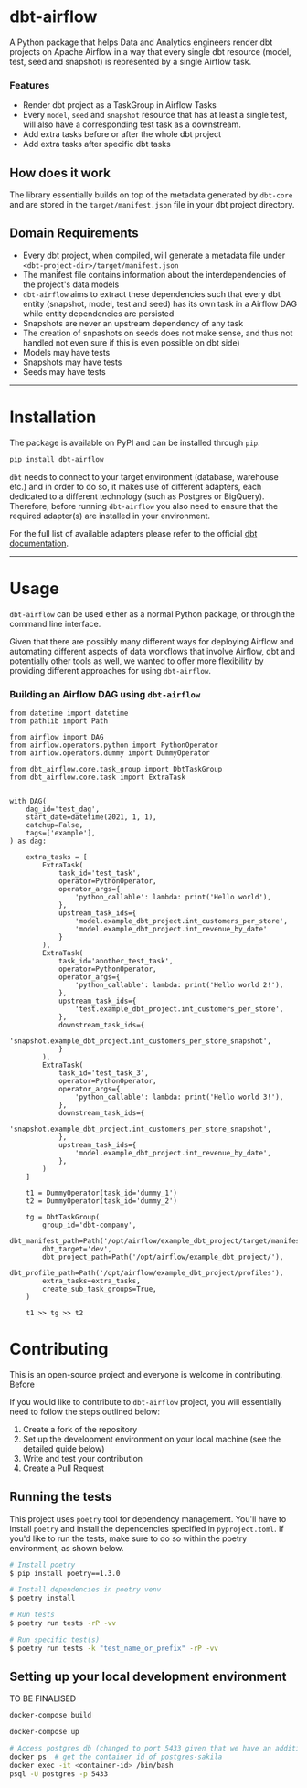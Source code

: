 # dbt-airflow
A Python package that helps Data and Analytics engineers render dbt projects on Apache Airflow
in a way that every single dbt resource (model, test, seed and snapshot) is represented by a single
Airflow task. 

### Features
- Render dbt project as a TaskGroup in Airflow Tasks
- Every `model`, `seed` and `snapshot` resource that has at least a single test, will also have a corresponding
test task as a downstream.
- Add extra tasks before or after the whole dbt project
- Add extra tasks after specific dbt tasks

## How does it work
The library essentially builds on top of the metadata generated by `dbt-core` and are stored in 
the `target/manifest.json` file in your dbt project directory.  

## Domain Requirements

- Every dbt project, when compiled, will generate a metadata file under `<dbt-project-dir>/target/manifest.json`
- The manifest file contains information about the interdependencies of the project's data models
- `dbt-airflow` aims to extract these dependencies such that every dbt entity (snapshot, model, test and seed) has 
  its own task in a Airflow DAG while entity dependencies are persisted
- Snapshots are never an upstream dependency of any task
- The creation of snpashots on seeds does not make sense, and thus not handled 
  not even sure if this is even possible on dbt side)
- Models may have tests
- Snapshots may have tests
- Seeds may have tests

---

# Installation

The package is available on PyPI and can be installed through `pip`:
```bash
pip install dbt-airflow
```

`dbt` needs to connect to your target environment (database, warehouse etc.) and in order to do so, it makes use of 
different adapters, each dedicated to a different technology (such as Postgres or BigQuery). Therefore, before running
`dbt-airflow` you also need to ensure that the required adapter(s) are installed in your environment. 

For the full list of available adapters please refer to the official 
[dbt documentation](https://docs.getdbt.com/docs/available-adapters). 

---

# Usage
`dbt-airflow` can be used either as a normal Python package, or through the 
command line interface. 

Given that there are possibly many different ways for deploying Airflow and automating different aspects
of data workflows that involve Airflow, dbt and potentially other tools as well, we wanted to offer more
flexibility by providing different approaches for using `dbt-airflow`.

### Building an Airflow DAG using `dbt-airflow`

```python3
from datetime import datetime
from pathlib import Path

from airflow import DAG
from airflow.operators.python import PythonOperator
from airflow.operators.dummy import DummyOperator

from dbt_airflow.core.task_group import DbtTaskGroup
from dbt_airflow.core.task import ExtraTask


with DAG(
    dag_id='test_dag',
    start_date=datetime(2021, 1, 1),
    catchup=False,
    tags=['example'],
) as dag:

    extra_tasks = [
        ExtraTask(
            task_id='test_task',
            operator=PythonOperator,
            operator_args={
                'python_callable': lambda: print('Hello world'),
            },
            upstream_task_ids={
                'model.example_dbt_project.int_customers_per_store',
                'model.example_dbt_project.int_revenue_by_date'
            }
        ),
        ExtraTask(
            task_id='another_test_task',
            operator=PythonOperator,
            operator_args={
                'python_callable': lambda: print('Hello world 2!'),
            },
            upstream_task_ids={
                'test.example_dbt_project.int_customers_per_store',
            },
            downstream_task_ids={
                'snapshot.example_dbt_project.int_customers_per_store_snapshot',
            }
        ),
        ExtraTask(
            task_id='test_task_3',
            operator=PythonOperator,
            operator_args={
                'python_callable': lambda: print('Hello world 3!'),
            },
            downstream_task_ids={
                'snapshot.example_dbt_project.int_customers_per_store_snapshot',
            },
            upstream_task_ids={
                'model.example_dbt_project.int_revenue_by_date',
            },
        )
    ]

    t1 = DummyOperator(task_id='dummy_1')
    t2 = DummyOperator(task_id='dummy_2')

    tg = DbtTaskGroup(
        group_id='dbt-company',
        dbt_manifest_path=Path('/opt/airflow/example_dbt_project/target/manifest.json'),
        dbt_target='dev',
        dbt_project_path=Path('/opt/airflow/example_dbt_project/'),
        dbt_profile_path=Path('/opt/airflow/example_dbt_project/profiles'),
        extra_tasks=extra_tasks,
        create_sub_task_groups=True,
    )

    t1 >> tg >> t2

```

# Contributing
This is an open-source project and everyone is welcome in contributing. Before 

If you would like to contribute to `dbt-airflow` project, you will essentially need to follow the steps outlined below:
1. Create a fork of the repository
2. Set up the development environment on your local machine (see the detailed guide below)
3. Write and test your contribution
4. Create a Pull Request

## Running the tests
This project uses `poetry` tool for dependency management. You'll have to install `poetry` and install the dependencies
specified in `pyproject.toml`. If you'd like to run the tests, make sure to do so within the poetry environment, as
shown below. 

```bash
# Install poetry
$ pip install poetry==1.3.0

# Install dependencies in poetry venv
$ poetry install 

# Run tests
$ poetry run tests -rP -vv

# Run specific test(s)
$ poetry run tests -k "test_name_or_prefix" -rP -vv
```


##  Setting up your local development environment

TO BE FINALISED
```bash
docker-compose build

docker-compose up

# Access postgres db (changed to port 5433 given that we have an additional postgres instance for Airflow itsefl)
docker ps  # get the container id of postgres-sakila
docker exec -it <container-id> /bin/bash
psql -U postgres -p 5433 
```


